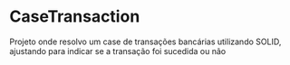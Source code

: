 # CaseTransaction
Projeto onde resolvo um case de transações bancárias utilizando SOLID, ajustando para indicar se a transação foi sucedida ou não

